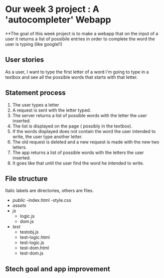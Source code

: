 # Our week 3 project : A 'autocompleter' Webapp

**The goal of this week project is to make a webapp that on the input of a user it returns a list of possibile entries in order to complete the word the user is typing (like google!!)

## User stories

As a user, I want to type the first letter of a word i'm going to type in a textbox and see all the possible words that starts with that letter.

## Statement process

1. The user types a letter
2. A request is sent with the letter typed.
3. The server returns a list of possible words with the letter the user inserted.
4. The list is displayed on the page ( possibly in the textbox).
5. If the words displayed does not contain the word the user intended to write, the user type       another letter.
6. The old request is deleted and a new request is made with the new two letters.
7. The app returns a list of possible words with the letters the user inserted.
8. It goes like that until the user find the word he intended to write.


## File structure

Italic labels are directories, others are files.
- _public_
  -index.html
  -style.css
- _assets_
- _js_
  - logic.js
  - dom.js
- _test_
  - testobj.js
  - test-logic.html
  - test-logic.js
  - test-dom.html
  - test-dom.js
 


## Stech goal and app improvement

